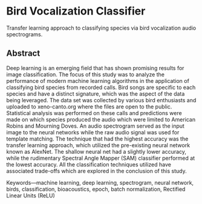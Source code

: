 # Bird Vocalization Classifier
 Transfer learning approach to classifying species via bird vocalization audio spectrograms.

## Abstract
Deep learning is an emerging field that has shown promising results for image classification.  The focus of this study was to analyze the performance of modern machine learning algorithms in the application of classifying bird species from recorded calls.  Bird songs are specific to each species and have a distinct signature, which was the aspect of the data being leveraged.  The data set was collected by various bird enthusiasts and uploaded to xeno-canto.org where the files are open to the public. Statistical analysis was performed on these calls and predictions were made on which species produced the audio which were limited to American Robins and Mourning Doves.  An audio spectrogram served as the input image to the neural networks while the raw audio signal was used for template matching.  The technique that had the highest accuracy was the transfer learning approach, which utilized the pre-existing neural network known as AlexNet.  The shallow neural net had a slightly lower accuracy, while the rudimentary Spectral Angle Mapper (SAM) classifier performed at the lowest accuracy.  All the classification techniques utilized have associated trade-offs which are explored in the conclusion of this study.


Keywords—machine learning, deep learning, spectrogram, neural network, birds, classification, bioacoustics, epoch, batch normalization, Rectified Linear Units (ReLU)
